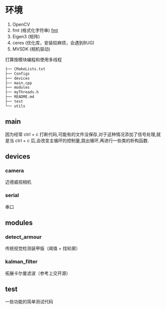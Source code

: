 # 环境

1. OpenCV
2. fmt  (格式化字符串) [fmt](https://fmt.dev/latest/index.html)
3. Eigen3 (矩阵) 
4. ceres (优化库，安装较麻烦，会遇到BUG)
5. MVSDK (相机驱动)


打算按模块编程和使用多线程
```bash
├── CMakeLists.txt
├── Configs
├── devices
├── main.cpp
├── modules
├── myThreads.h
├── README.md
├── test
└── utils
```

## main

因为经常 ctrl + c 打断代码,可能有的文件没保存,对于这种情况添加了信号处理,就是当 ctrl + c 后,会改变主循环的控制量,跳出循环,再进行一些类的析构函数.

## devices

### camera

迈德威视相机

### serial

串口

## modules

### detect_armour

传统视觉检测装甲版（阈值 + 找轮廓）

### kalman_filter

拓展卡尔曼滤波（参考上交开源）



## test 

一些功能的简单测试代码
